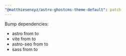 ```yaml
---
"@matthiesenxyz/astro-ghostcms-theme-default": patch
---
```


Bump dependencies:

- astro from to
- vite from to
- astro-seo from to
- sass from to
